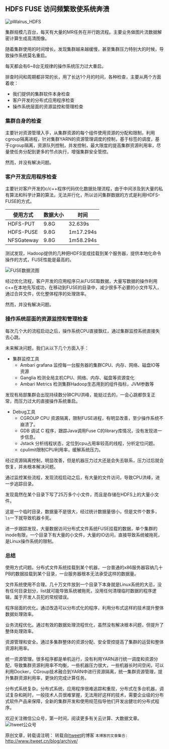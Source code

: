HDFS FUSE 访问频繁致使系统奔溃
---

![pWalrus_HDFS](https://github.com/itweet/labs/raw/master/BigData/img/pWalrus_HDFS.jpg)

集群规模几百台，每天有大量的MR任务在并行跑流程。主要业务做图片流数据解密计算生成高清图像。

随着集群使用的时间增长，发现集群越来越缓慢，甚至集群压力特别大的时候，导致操作系统莫名重启。

每天都会有6~8台无规律的操作系统压力过大重启。

排查时间和周期都非常的长，用了长达1个月的时间，各种检查，主要从两个方面着收：

- 我们提供的集群软件本身检查
- 客户开发的分布式应用程序检查
- 操作系统层面的资源监控和管理检查

### 集群自身的检查

主要针对资源管理入手，从集群资源的每个组件使用资源的分配和限制，利用cgroup隔离进程，针对集群YARN的资源管理调度的控制，基于标签的调度，基于cgroup隔离，资源队列控制，并发控制，最大限度的提高集群资源利用率，尽量使任务分配到更多的节点执行，增强集群安全管控。

然而，并没有解决问题。

### 客户开发应用程序检查

主要针对客户开发的c/c++程序代码优化数据处理流程，由于中间涉及到大量的私有算法和科学计算的算法，无法并行化，所以访问集群数据的方式是利用HDFS-FUSE的方式。

| 使用方式 | 数据大小 | 时间 |
| ------| ------ | ------ |
| HDFS-PUT | 9.8G  | 32.639s |
| HDFS-PUSE | 9.8G | 1m17.294s |
| NFSGateway | 9.8G | 1m58.294s |

测试发现，Hadoop提供的几种把HDFS变成挂载到某个服务器，提供本地化命令操作的方式，FUSE性能是最高的。

![FUSE数据流图](https://github.com/itweet/labs/raw/master/BigData/img/fuse-hdfs.png)

经过优化流程，客户开发的应用程序只从FUSE取数据，大量写数据的操作利用c++在本地先写成功，在移动到FUSE的目录中，减少很多不必要的小文件写入，通过合并文件，优化整体程序的处理效率。

然而，并没有解决问题。

### 操作系统层面的资源监控和管理检查

每次几个大的流程启动之后，操作系统CPU直接飘红，通过集群监控系统直接失去心跳。

未来解决问题，我们从以下几个方面入手：

- 集群监控工具
    + Ambari grafana 监控每一台服务器的集群CPU、内存、网络、磁盘IO等资源
    + Ganglia 检测全局主机CPU、网络、内存、磁盘等资源变化
    + Ambari Metrics 检测集群Hadoop生态用到的组件指标，JVM参数等

发现有局部集群会出现持续数分钟CPU洪峰，能挺过去的，一会心跳都恢复正常，而压力过大的直接操作系统重启。

- Debug工具
    + CGROUP CPU 资源隔离，限制FUSE进程，有明显改善，至少操作系统不崩溃了。
    + GDB 调试 C 程序，跟踪Java调用Fuse C的library库情况，没有发现进一步信息。
    + Jstack 分析线程状态，定位到cpu占用率较高的线程，分析定位问题。
    + cpulimit限制CPU利用率，缓解系统压力。

经过资源隔离控制，明显改善，但是机器压力过大还是会失去联系，压力过后就会恢复，并未根本解决问题。

通过监控某些流程，发现流程启动之后，有大量的文件访问，导致CPU洪峰，进一步追踪目录。

发现竟然在某个目录下写了25万多个小文件，而且是存储在HDFS上的大量小文件。

这是一个临时目录，数据量不是很大，经过统计数据量很小，但是文件个数多，`ls`一下就导致机器卡死。

进一步跟踪发现，大量数据访问分布式文件系统FUSE挂载的数据，单个集群的inode有限，一个目录下有大量的小文件，大量的IO访问，直接导致系统被拖死，是Linux操作系统的限制。

### 总结

使用方式问题。分布式文件系统挂载到某个机器，一台普通的x86服务器容纳几十PB的数据挂载到某个目录，一台服务器根本无法承受这样的数据量。

文件系统使用不合理。几十万文件放到一个目录下本身就是Linux系统的大忌，没有任何目录划分，list就可能导致系统被拖死，没用任何清理临时数据的程序逻辑，属于开发人员犯的常规错误。

程序层面的优化。通过改造可以分布式化的程序，利用分布式这样的技术提升整体数据处理效率。

业务流程优化。通过有效的数据处理流程优化，虽然没有解决根本问题，但提升了整体处理效率。

资源管理和安全。通过多集群整体的资源分配、安全管控提高了集群的运营和整体资源利用率。

统一资源管理。很多程序都是单机运行，没有利用YARN进行统一调度和资源分配，导致集群资源利用率不均衡，一些机器压力很大，一些机器长时间空闲，可以利用Docker，CGroup技术融合到YARN中进行资源隔离，统一集群资源管理，提升集群资源利用率，更快的完成计算任务。

分布式系统复杂。分布式系统，应用程序很难追踪和重现，分布式在多台机器，调试复杂和耗时，一般技术人员很难掌握，无法用好这样的技术，需要企业级的分布式软件产品来保障，全新的集群开发和使用规范指导他们开发出健壮的分布式程序。

欢迎关注微信公众号，第一时间，阅读更多有关云计算、大数据文章。
![Itweet公众号](https://github.com/itweet/labs/raw/master/common/img/weixin_public.gif)

原创文章，转载请注明： 转载自[Itweet](http://www.itweet.cn)的博客
`本博客的文章集合:` http://www.itweet.cn/blog/archive/



